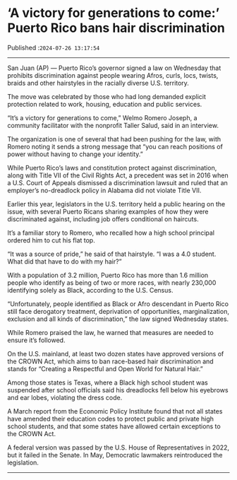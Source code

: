 # ‘A victory for generations to come:’ Puerto Rico bans hair discrimination

Published :`2024-07-26 13:17:54`

---

San Juan (AP) — Puerto Rico’s governor signed a law on Wednesday that prohibits discrimination against people wearing Afros, curls, locs, twists, braids and other hairstyles in the racially diverse U.S. territory.

The move was celebrated by those who had long demanded explicit protection related to work, housing, education and public services.

“It’s a victory for generations to come,” Welmo Romero Joseph, a community facilitator with the nonprofit Taller Salud, said in an interview.

The organization is one of several that had been pushing for the law, with Romero noting it sends a strong message that “you can reach positions of power without having to change your identity.”

While Puerto Rico’s laws and constitution protect against discrimination, along with Title VII of the Civil Rights Act, a precedent was set in 2016 when a U.S. Court of Appeals dismissed a discrimination lawsuit and ruled that an employer’s no-dreadlock policy in Alabama did not violate Title VII.

Earlier this year, legislators in the U.S. territory held a public hearing on the issue, with several Puerto Ricans sharing examples of how they were discriminated against, including job offers conditional on haircuts.

It’s a familiar story to Romero, who recalled how a high school principal ordered him to cut his flat top.

“It was a source of pride,” he said of that hairstyle. “I was a 4.0 student. What did that have to do with my hair?”

With a population of 3.2 million, Puerto Rico has more than 1.6 million people who identify as being of two or more races, with nearly 230,000 identifying solely as Black, according to the U.S. Census.

“Unfortunately, people identified as Black or Afro descendant in Puerto Rico still face derogatory treatment, deprivation of opportunities, marginalization, exclusion and all kinds of discrimination,” the law signed Wednesday states.

While Romero praised the law, he warned that measures are needed to ensure it’s followed.

On the U.S. mainland, at least two dozen states have approved versions of the CROWN Act, which aims to ban race-based hair discrimination and stands for “Creating a Respectful and Open World for Natural Hair.”

Among those states is Texas, where a Black high school student was suspended after school officials said his dreadlocks fell below his eyebrows and ear lobes, violating the dress code.

A March report from the Economic Policy Institute found that not all states have amended their education codes to protect public and private high school students, and that some states have allowed certain exceptions to the CROWN Act.

A federal version was passed by the U.S. House of Representatives in 2022, but it failed in the Senate. In May, Democratic lawmakers reintroduced the legislation.

---

